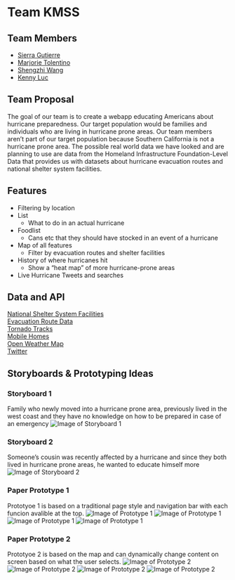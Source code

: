 # **Team KMSS**

## Team Members
* [Sierra Gutierre](https://github.com/sierracaitlin)<br />
* [Marjorie Tolentino](https://github.com/marj-nt)<br />
* [Shengzhi Wang](https://github.com/ShengzhiW)<br />
* [Kenny Luc](https://github.com/kennyyluc)<br />



## Team Proposal

The goal of our team is to create a webapp educating Americans about hurricane preparedness. Our target population would be families and individuals who are living in hurricane prone areas. Our team members aren’t part of our target population because Southern California is not a hurricane prone area. The possible real world data we have looked and are planning to use are data from the Homeland Infrastructure Foundation-Level Data that provides us with datasets about hurricane evacuation routes and national shelter system facilities.


## Features

*   Filtering by location
*   List
    *   What to do in an actual hurricane
*   Foodlist 
    *   Cans etc that they should have stocked in an event of a hurricane
*   Map of all features
    *   Filter by evacuation routes and shelter facilities
*   History of where hurricanes hit
    *   Show a “heat map” of more hurricane-prone areas
*   Live Hurricane Tweets and searches


## Data and API

[National Shelter System Facilities](https://hifld-geoplatform.opendata.arcgis.com/datasets/national-shelter-system-facilities/data)<br />
[Evacuation Route Data](https://hifld-geoplatform.opendata.arcgis.com/datasets/hurricane-evacuation-routes?geometry=-99.092%2C30.473%2C-93.819%2C31.298)<br />
[Tornado Tracks](https://hifld-geoplatform.opendata.arcgis.com/datasets/historical-tornado-tracks)<br />
[Mobile Homes](https://hifld-geoplatform.opendata.arcgis.com/datasets/mobile-home-parks)<br />
[Open Weather Map](https://openweathermap.org/api)<br />
[Twitter](https://developer.twitter.com/)<br />


## Storyboards & Prototyping Ideas

### Storyboard 1
Family who newly moved into a hurricane prone area, previously lived in the west coast and they have no knowledge on how to be prepared in case of an emergency
![Image of Storyboard 1](https://raw.githubusercontent.com/ShengzhiW/kmss/master/milestone1/Storyboards/Storyboards.001.png)


### Storyboard 2
Someone’s cousin was recently affected by a hurricane and since they both lived in hurricane prone areas, he wanted to educate himself more
![Image of Storyboard 2](https://raw.githubusercontent.com/ShengzhiW/kmss/master/milestone1/Storyboards/Storyboards.002.png)

### Paper Prototype 1
Prototyoe 1 is based on a traditional page style and navigation bar with each funcion avalible at the top.
![Image of Prototype 1](https://raw.githubusercontent.com/ShengzhiW/kmss/master/milestone1/Wireframes/Wireframe1-1.png)
![Image of Prototype 1](https://raw.githubusercontent.com/ShengzhiW/kmss/master/milestone1/Wireframes/Wireframe1-2.png)
![Image of Prototype 1](https://raw.githubusercontent.com/ShengzhiW/kmss/master/milestone1/Wireframes/Wireframe1-3.png)
![Image of Prototype 1](https://raw.githubusercontent.com/ShengzhiW/kmss/master/milestone1/Wireframes/Wireframe1-4.png)


### Paper Prototype 2
Prototyoe 2 is based on the map and can dynamically change content on screen based on what the user selects.
![Image of Prototype 2](https://raw.githubusercontent.com/ShengzhiW/kmss/master/milestone1/Wireframes/Wireframe2-1.png)
![Image of Prototype 2](https://raw.githubusercontent.com/ShengzhiW/kmss/master/milestone1/Wireframes/Wireframe2-2.png)
![Image of Prototype 2](https://raw.githubusercontent.com/ShengzhiW/kmss/master/milestone1/Wireframes/Wireframe2-3.png)
![Image of Prototype 2](https://raw.githubusercontent.com/ShengzhiW/kmss/master/milestone1/Wireframes/Wireframe2-4.png)
